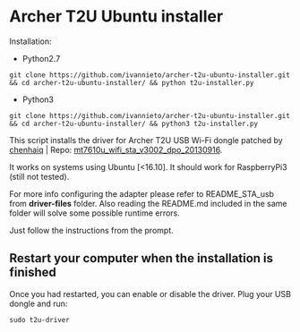 
# Archer T2U Ubuntu installer

Installation:

* Python2.7
```
git clone https://github.com/ivannieto/archer-t2u-ubuntu-installer.git && cd archer-t2u-ubuntu-installer/ && python t2u-installer.py
```
* Python3
```
git clone https://github.com/ivannieto/archer-t2u-ubuntu-installer.git && cd archer-t2u-ubuntu-installer/ && python3 t2u-installer.py
```

This script installs the driver for Archer T2U USB Wi-Fi dongle patched by [chenhaiq](https://github.com/chenhaiq) | Repo: [mt7610u_wifi_sta_v3002_dpo_20130916](https://github.com/chenhaiq/mt7610u_wifi_sta_v3002_dpo_20130916).

It works on systems using Ubuntu [<16.10]. It should work for RaspberryPi3 (still not tested).

For more info configuring the adapter please refer to README_STA_usb from **driver-files** folder. Also reading the README.md included in the same folder will solve some possible runtime errors.

Just follow the instructions from the prompt.

## **Restart your computer when the installation is finished** 

Once you had restarted, you can enable or disable the driver. Plug your USB dongle and run:

```
sudo t2u-driver
```

